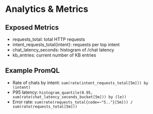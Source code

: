 # Analytics & Metrics

## Exposed Metrics
- requests_total: total HTTP requests
- intent_requests_total{intent}: requests per top intent
- chat_latency_seconds: histogram of /chat latency
- kb_entries: current number of KB entries

## Example PromQL
- Rate of chats by intent: `sum(rate(intent_requests_total[5m])) by (intent)`
- P95 latency: `histogram_quantile(0.95, sum(rate(chat_latency_seconds_bucket[5m])) by (le))`
- Error rate: `sum(rate(requests_total{code=~"5.."}[5m])) / sum(rate(requests_total[5m]))`